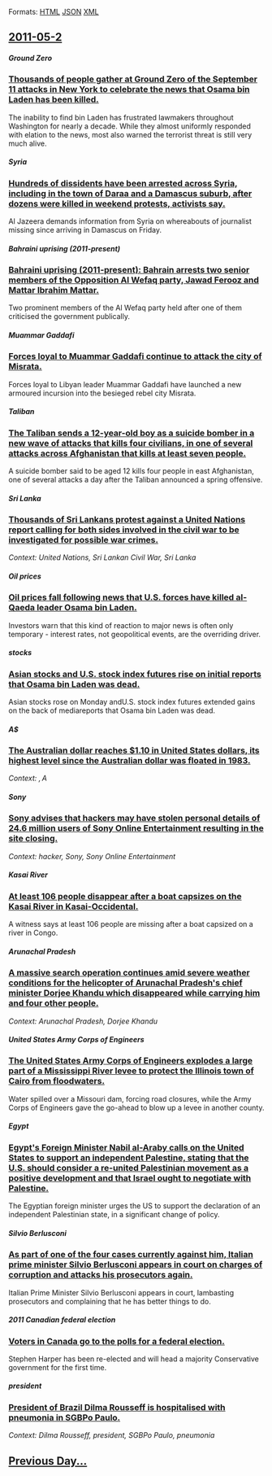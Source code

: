 
Formats: [HTML](2011/05/2/index.html)  [JSON](2011/05/2/index.json)  [XML](2011/05/2/index.xml)  

## [2011-05-2](/news/2011/05/2/index.md)

##### Ground Zero
### [Thousands of people gather at Ground Zero of the September 11 attacks in New York to celebrate the news that Osama bin Laden has been killed. ](/news/2011/05/2/thousands-of-people-gather-at-ground-zero-of-the-september-11-attacks-in-new-york-to-celebrate-the-news-that-osama-bin-laden-has-been-killed.md)
The inability to find bin Laden has frustrated lawmakers throughout Washington for nearly a decade. While they almost uniformly responded with elation to the news, most also warned the terrorist threat is still very much alive.

##### Syria
### [Hundreds of dissidents have been arrested across Syria, including in the town of Daraa and a Damascus suburb, after dozens were killed in weekend protests, activists say. ](/news/2011/05/2/hundreds-of-dissidents-have-been-arrested-across-syria-including-in-the-town-of-daraa-and-a-damascus-suburb-after-dozens-were-killed-in-we.md)
Al Jazeera demands information from Syria on whereabouts of journalist missing since arriving in Damascus on Friday.

##### Bahraini uprising (2011-present)
### [Bahraini uprising (2011-present): Bahrain arrests two senior members of the Opposition Al Wefaq party, Jawad Ferooz and Mattar Ibrahim Mattar. ](/news/2011/05/2/bahraini-uprising-2011apresent-bahrain-arrests-two-senior-members-of-the-opposition-al-wefaq-party-jawad-ferooz-and-mattar-ibrahim-mat.md)
Two prominent members of the Al Wefaq party held after one of them criticised the government publically.

##### Muammar Gaddafi
### [Forces loyal to Muammar Gaddafi continue to attack the city of Misrata. ](/news/2011/05/2/forces-loyal-to-muammar-gaddafi-continue-to-attack-the-city-of-misrata.md)
Forces loyal to Libyan leader Muammar Gaddafi have launched a new armoured incursion into the besieged rebel city Misrata.

##### Taliban
### [The Taliban sends a 12-year-old boy as a suicide bomber in a new wave of attacks that kills four civilians, in one of several attacks across Afghanistan that kills at least seven people. ](/news/2011/05/2/the-taliban-sends-a-12-year-old-boy-as-a-suicide-bomber-in-a-new-wave-of-attacks-that-kills-four-civilians-in-one-of-several-attacks-across.md)
A suicide bomber said to be aged 12 kills four people in east Afghanistan, one of several attacks a day after the Taliban announced a spring offensive.

##### Sri Lanka
### [Thousands of Sri Lankans protest against a United Nations report calling for both sides involved in the civil war to be investigated for possible war crimes. ](/news/2011/05/2/thousands-of-sri-lankans-protest-against-a-united-nations-report-calling-for-both-sides-involved-in-the-civil-war-to-be-investigated-for-pos.md)
_Context: United Nations, Sri Lankan Civil War, Sri Lanka_

##### Oil prices
### [Oil prices fall following news that U.S. forces have killed al-Qaeda leader Osama bin Laden. ](/news/2011/05/2/oil-prices-fall-following-news-that-u-s-forces-have-killed-al-qaeda-leader-osama-bin-laden.md)
Investors warn that this kind of reaction to major news is often only temporary - interest rates, not geopolitical events, are the overriding driver.

##### stocks
### [Asian stocks and U.S. stock index futures rise on initial reports that Osama bin Laden was dead. ](/news/2011/05/2/asian-stocks-and-u-s-stock-index-futures-rise-on-initial-reports-that-osama-bin-laden-was-dead.md)
Asian stocks rose on Monday andU.S. stock index futures extended gains on the back of mediareports that Osama bin Laden was dead.

##### A$
### [The Australian dollar reaches $1.10 in United States dollars, its highest level since the Australian dollar was floated in 1983. ](/news/2011/05/2/the-australian-dollar-reaches-1-10-in-united-states-dollars-its-highest-level-since-the-australian-dollar-was-floated-in-1983.md)
_Context: $, A$_

##### Sony
### [Sony advises that hackers may have stolen personal details of 24.6 million users of Sony Online Entertainment resulting in the site closing. ](/news/2011/05/2/sony-advises-that-hackers-may-have-stolen-personal-details-of-24-6-million-users-of-sony-online-entertainment-resulting-in-the-site-closing.md)
_Context: hacker, Sony, Sony Online Entertainment_

##### Kasai River
### [At least 106 people disappear after a boat capsizes on the Kasai River in Kasai-Occidental. ](/news/2011/05/2/at-least-106-people-disappear-after-a-boat-capsizes-on-the-kasai-river-in-kasai-occidental.md)
A witness says at least 106 people are missing after a boat capsized on a river in Congo. 

##### Arunachal Pradesh
### [A massive search operation continues amid severe weather conditions for the helicopter of Arunachal Pradesh's chief minister Dorjee Khandu which disappeared while carrying him and four other people. ](/news/2011/05/2/a-massive-search-operation-continues-amid-severe-weather-conditions-for-the-helicopter-of-arunachal-pradesh-s-chief-minister-dorjee-khandu-w.md)
_Context: Arunachal Pradesh, Dorjee Khandu_

##### United States Army Corps of Engineers
### [The United States Army Corps of Engineers explodes a large part of a Mississippi River levee to protect the Illinois town of Cairo from floodwaters. ](/news/2011/05/2/the-united-states-army-corps-of-engineers-explodes-a-large-part-of-a-mississippi-river-levee-to-protect-the-illinois-town-of-cairo-from-floo.md)
Water spilled over a Missouri dam, forcing road closures, while the Army Corps of Engineers gave the go-ahead to blow up a levee in another county.

##### Egypt
### [Egypt's Foreign Minister Nabil al-Araby calls on the United States to support an independent Palestine, stating that the U.S. should consider a re-united Palestinian movement as a positive development and that Israel ought to negotiate with Palestine. ](/news/2011/05/2/egypt-s-foreign-minister-nabil-al-araby-calls-on-the-united-states-to-support-an-independent-palestine-stating-that-the-u-s-should-conside.md)
The Egyptian foreign minister urges the US to support the declaration of an independent Palestinian state, in a significant change of policy.

##### Silvio Berlusconi
### [As part of one of the four cases currently against him, Italian prime minister Silvio Berlusconi appears in court on charges of corruption and attacks his prosecutors again. ](/news/2011/05/2/as-part-of-one-of-the-four-cases-currently-against-him-italian-prime-minister-silvio-berlusconi-appears-in-court-on-charges-of-corruption-a.md)
Italian Prime Minister Silvio Berlusconi appears in court, lambasting prosecutors and complaining that he has better things to do.

##### 2011 Canadian federal election
### [Voters in Canada go to the polls for a federal election. ](/news/2011/05/2/voters-in-canada-go-to-the-polls-for-a-federal-election.md)
Stephen Harper has been re-elected and will head a majority Conservative government for the first time.

##### president
### [President of Brazil Dilma Rousseff is hospitalised with pneumonia in SGBPo Paulo. ](/news/2011/05/2/president-of-brazil-dilma-rousseff-is-hospitalised-with-pneumonia-in-sagbpo-paulo.md)
_Context: Dilma Rousseff, president, SGBPo Paulo, pneumonia_

## [Previous Day...](/news/2011/05/1/index.md)

